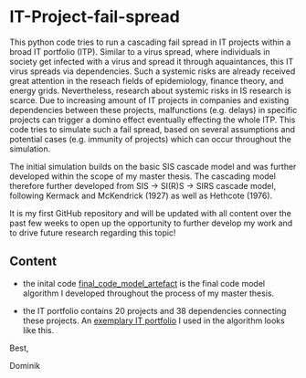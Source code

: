 # IT-Project-fail-spread

This python code tries to run a cascading fail spread in IT projects within a broad IT portfolio (ITP). Similar to a virus spread, where individuals in society get infected with a virus and spread it through aquaintances, this IT virus spreads via dependencies. Such a systemic risks are already received great attention in the reseach fields of epidemiology, finance theory, and energy grids. Nevertheless, research about systemic risks in IS research is scarce. Due to increasing amount of IT projects in companies and existing dependencies between these projects, malfunctions (e.g. delays) in specific projects can trigger a domino effect eventually effecting the whole ITP. This code tries to simulate such a fail spread, based on several assumptions and potential cases (e.g. immunity of projects) which can occur throughout the simulation. 

The initial simulation builds on the basic SIS cascade model and was further developed within the scope of my master thesis. The cascading model therefore further developed from SIS -> SI(R)S -> SIRS cascade model, following Kermack and McKendrick (1927) as well as Hethcote (1976).

It is my first GitHub repository and will be updated with all content over the past few weeks to open up the opportunity to further develop my work and to drive future research regarding this topic!

## Content

- the inital code [final_code_model_artefact](https://github.com/ducity34/IT-Project-fail-spread/blob/master/20200721_v6.0_updated%20code%20structure.txt) is the final code model algorithm I developed throughout the process of my master thesis.

- the IT portfolio contains 20 projects and 38 dependencies connecting these projects. An [exemplary IT portfolio](https://github.com/ducity34/IT-Project-fail-spread/blob/master/03_Graph%20Example_Section%204.2.png) I used in the algorithm looks like this.


Best, 

Dominik 
